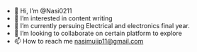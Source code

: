 - 👋 Hi, I’m @Nasi0211
- 👀 I’m interested in content writing 
- 🌱 I’m currently persuing Electrical and electronics final year.
- 💞️ I’m looking to collaborate on certain platform to explore
- 📫 How to reach me nasimujip11@gmail.com

<!---
Nasi0211/Nasi0211 is a ✨ special ✨ repository because its `README.md` (this file) appears on your GitHub profile.
You can click the Preview link to take a look at your changes.
--->
